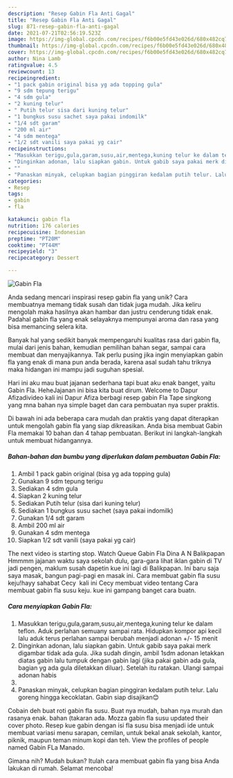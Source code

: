 ```yaml
---
description: "Resep Gabin Fla Anti Gagal"
title: "Resep Gabin Fla Anti Gagal"
slug: 871-resep-gabin-fla-anti-gagal
date: 2021-07-21T02:56:19.523Z
image: https://img-global.cpcdn.com/recipes/f6b00e5fd43e026d/680x482cq70/gabin-fla-foto-resep-utama.jpg
thumbnail: https://img-global.cpcdn.com/recipes/f6b00e5fd43e026d/680x482cq70/gabin-fla-foto-resep-utama.jpg
cover: https://img-global.cpcdn.com/recipes/f6b00e5fd43e026d/680x482cq70/gabin-fla-foto-resep-utama.jpg
author: Nina Lamb
ratingvalue: 4.5
reviewcount: 13
recipeingredient:
- "1 pack gabin original bisa yg ada topping gula"
- "9 sdm tepung terigu"
- "4 sdm gula"
- "2 kuning telur"
- " Putih telur sisa dari kuning telur"
- "1 bungkus susu sachet saya pakai indomilk"
- "1/4 sdt garam"
- "200 ml air"
- "4 sdm mentega"
- "1/2 sdt vanili saya pakai yg cair"
recipeinstructions:
- "Masukkan terigu,gula,garam,susu,air,mentega,kuning telur ke dalam teflon. Aduk perlahan semuany sampai rata. Hidupkan kompor api kecil lalu aduk terus perlahan sampai berubah menjadi adonan +/- 15 menit"
- "Dinginkan adonan, lalu siapkan gabin. Untuk gabib saya pakai merk digambar tidak ada gula. Jika sudah dingin, ambil 1sdm adonan letakkan diatas gabin lalu tumpuk dengan gabin lagi (jika pakai gabin ada gula, bagian yg ada gula diletakkan diluar). Setelah itu ratakan. Ulangi sampai adonan habis"
- ""
- "Panaskan minyak, celupkan bagian pinggiran kedalam putih telur. Lalu goreng hingga kecoklatan. Gabin siap disajikan😊"
categories:
- Resep
tags:
- gabin
- fla

katakunci: gabin fla 
nutrition: 176 calories
recipecuisine: Indonesian
preptime: "PT20M"
cooktime: "PT44M"
recipeyield: "3"
recipecategory: Dessert

---
```



![Gabin Fla](https://img-global.cpcdn.com/recipes/f6b00e5fd43e026d/680x482cq70/gabin-fla-foto-resep-utama.jpg)

Anda sedang mencari inspirasi resep gabin fla yang unik? Cara membuatnya memang tidak susah dan tidak juga mudah. Jika keliru mengolah maka hasilnya akan hambar dan justru cenderung tidak enak. Padahal gabin fla yang enak selayaknya mempunyai aroma dan rasa yang bisa memancing selera kita.

Banyak hal yang sedikit banyak mempengaruhi kualitas rasa dari gabin fla, mulai dari jenis bahan, kemudian pemilihan bahan segar, sampai cara membuat dan menyajikannya. Tak perlu pusing jika ingin menyiapkan gabin fla yang enak di mana pun anda berada, karena asal sudah tahu triknya maka hidangan ini mampu jadi suguhan spesial.

Hari ini aku mau buat jajanan sederhana tapi buat aku enak banget, yaitu Gabin Fla. HeheJajanan ini bisa kita buat dirum. Welcome to Dapur Afizadivideo kali ini Dapur Afiza berbagi resep gabin Fla Tape singkong yang mna bahan nya simple baget dan cara pembuatan nya super praktis.


Di bawah ini ada beberapa cara mudah dan praktis yang dapat diterapkan untuk mengolah gabin fla yang siap dikreasikan. Anda bisa membuat Gabin Fla memakai 10 bahan dan 4 tahap pembuatan. Berikut ini langkah-langkah untuk membuat hidangannya.

<!--inarticleads1-->

##### Bahan-bahan dan bumbu yang diperlukan dalam pembuatan Gabin Fla:

1. Ambil 1 pack gabin original (bisa yg ada topping gula)
1. Gunakan 9 sdm tepung terigu
1. Sediakan 4 sdm gula
1. Siapkan 2 kuning telur
1. Sediakan  Putih telur (sisa dari kuning telur)
1. Sediakan 1 bungkus susu sachet (saya pakai indomilk)
1. Gunakan 1/4 sdt garam
1. Ambil 200 ml air
1. Gunakan 4 sdm mentega
1. Siapkan 1/2 sdt vanili (saya pakai yg cair)


The next video is starting stop. Watch Queue Gabin Fla Dina A N Balikpapan Hmmmm jajanan waktu saya sekolah dulu, gara-gara lihat iklan gabin di TV jadi pengen, maklum susah dapetin kue ini lagi di Balikpapan. Ini baru saja saya masak, bangun pagi-pagi en masak ini. Cara membuat gabin fla susu keju!hayy sahabat Cecy ️ kali ini Cecy membuat video tentang Cara membuat gabin fla susu keju. kue ini gampang banget cara buatn. 

<!--inarticleads2-->

##### Cara menyiapkan Gabin Fla:

1. Masukkan terigu,gula,garam,susu,air,mentega,kuning telur ke dalam teflon. Aduk perlahan semuany sampai rata. Hidupkan kompor api kecil lalu aduk terus perlahan sampai berubah menjadi adonan +/- 15 menit
1. Dinginkan adonan, lalu siapkan gabin. Untuk gabib saya pakai merk digambar tidak ada gula. Jika sudah dingin, ambil 1sdm adonan letakkan diatas gabin lalu tumpuk dengan gabin lagi (jika pakai gabin ada gula, bagian yg ada gula diletakkan diluar). Setelah itu ratakan. Ulangi sampai adonan habis
1. 
1. Panaskan minyak, celupkan bagian pinggiran kedalam putih telur. Lalu goreng hingga kecoklatan. Gabin siap disajikan😊


Cobain deh buat roti gabin fla susu. Buat nya mudah, bahan nya murah dan rasanya enak. bahan (takaran ada. Mozza gabin fla susu updated their cover photo. Resep kue gabin dengan isi fla susu bisa menjadi ide untuk membuat variasi menu sarapan, cemilan, untuk bekal anak sekolah, kantor, piknik, maupun teman minum kopi dan teh. View the profiles of people named Gabin FLa Manado. 

Gimana nih? Mudah bukan? Itulah cara membuat gabin fla yang bisa Anda lakukan di rumah. Selamat mencoba!
